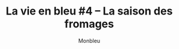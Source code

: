 ---
layout: post
title: "La vie en bleu #4 – La saison des fromages"
link: "https://www.monbleu.fr/la-vie-en-bleu-4-la-saison-des-fromages"
author: "Monbleu"
published_date: "04/03/2022"
description: "Y’a plus de saison ma bonne dame… Mais si ! Vous commencez à être habitués au moto « n’achetez et consommez que des produits de saison », et vous avez bien raison. Côté fruits et légumes, c’est devenu très clair pour vous et si ça ne l’est pas encore, c’est détaillé par exemple ici. Côté fromage ça se complique. Quand allez-vous trouver quel fromage ? A quelle saison sont-ils le meilleur ? Est-ce qu’on peut faire du mal à la planète en se trompant de saison pour un fromage ? C’est partie pour la réponse ! On en profite pour faire une virée à l’alpage de Plan Pichu dans le Beaufortain (en plein hiver ? vous n’y comprenez plus rien ?… lisez jusqu’au bout !) avec Bernard Usannaz."
language: "fr"
categories: 
   - Liens
tags: "fromage"
og-tags: "fromage"
permalink: /:categories/:year/:month/:day/:title/
---